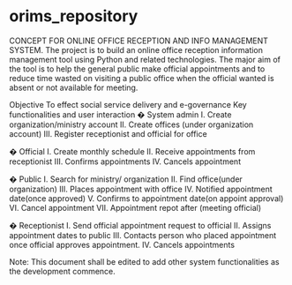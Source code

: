 # orims_repository



CONCEPT FOR ONLINE OFFICE RECEPTION AND INFO MANAGEMENT SYSTEM.
The project is to build an online office reception information management tool using Python and related technologies. The major aim of the tool is to help the general public make official appointments and to reduce time wasted on visiting a public office when the official wanted is absent or not available for meeting.

Objective
To effect social service delivery and e-governance
Key functionalities and user interaction
�	System admin
I.	Create organization/ministry account
II.	Create offices (under organization account)
III.	Register receptionist and official for office



�	Official
I.	Create monthly schedule
II.	Receive appointments from receptionist
III.	Confirms appointments
IV.	Cancels appointment


�	Public
I.	Search for ministry/ organization
II.	Find office(under organization)
III.	Places appointment with office
IV.	Notified appointment date(once approved)
V.	Confirms to appointment date(on appoint approval)
VI.	Cancel appointment
VII.	Appointment repot after (meeting official)

�	Receptionist
I.	Send official appointment request to official
II.	Assigns appointment dates to public
III.	Contacts person who placed appointment once official approves appointment.
IV.	Cancels appointments



Note: This document shall be edited to add other system functionalities as the development commence.

